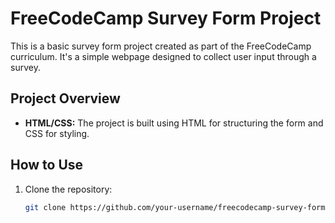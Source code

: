# FreeCodeCamp Survey Form Project

This is a basic survey form project created as part of the FreeCodeCamp curriculum. It's a simple webpage designed to collect user input through a survey.

## Project Overview

- **HTML/CSS:** The project is built using HTML for structuring the form and CSS for styling.

## How to Use

1. Clone the repository:

   ```bash
   git clone https://github.com/your-username/freecodecamp-survey-form.git

